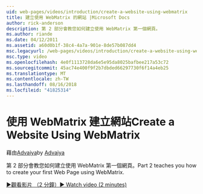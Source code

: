 ```yaml
---
uid: web-pages/videos/introduction/create-a-website-using-webmatrix
title: 建立使用 WebMatrix 的網站 |Microsoft Docs
author: rick-anderson
description: 第 2 部分會教您如何建立使用 WebMatrix 第一個網頁。
ms.author: riande
ms.date: 04/12/2011
ms.assetid: a60d0b1f-38c4-4a7a-901e-8de57b087dd4
msc.legacyurl: /web-pages/videos/introduction/create-a-website-using-webmatrix
msc.type: video
ms.openlocfilehash: 4e0f1113728da6e5e95da8025bafbee217a53c72
ms.sourcegitcommit: 45ac74e400f9f2b7dbded66297730f6f14a4eb25
ms.translationtype: MT
ms.contentlocale: zh-TW
ms.lasthandoff: 08/16/2018
ms.locfileid: "41825314"
---
```

<a name="create-a-website-using-webmatrix"></a><span data-ttu-id="0bd5e-103">使用 WebMatrix 建立網站</span><span class="sxs-lookup"><span data-stu-id="0bd5e-103">Create a Website Using WebMatrix</span></span>
====================
<span data-ttu-id="0bd5e-104">藉由[Advaiya](https://twitter.com/Advaiyasolns)</span><span class="sxs-lookup"><span data-stu-id="0bd5e-104">by [Advaiya](https://twitter.com/Advaiyasolns)</span></span>

<span data-ttu-id="0bd5e-105">第 2 部分會教您如何建立使用 WebMatrix 第一個網頁。</span><span class="sxs-lookup"><span data-stu-id="0bd5e-105">Part 2 teaches you how to create your first Web Page using WebMatrix.</span></span>

[<span data-ttu-id="0bd5e-106">&#9654;觀看影片 （2 分鐘）</span><span class="sxs-lookup"><span data-stu-id="0bd5e-106">&#9654; Watch video (2 minutes)</span></span>](https://channel9.msdn.com/Blogs/ASP-NET-Site-Videos/create-a-website-using-webmatrix)
